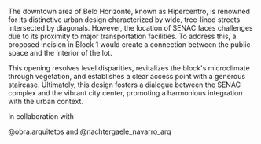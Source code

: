 The downtown area of Belo Horizonte, known as Hipercentro, is renowned for its distinctive urban design characterized by wide, tree-lined streets intersected by diagonals. However, the location of SENAC faces challenges due to its proximity to major transportation facilities. To address this, a proposed incision in Block 1 would create a connection between the public space and the interior of the lot.

This opening resolves level disparities, revitalizes the block's microclimate through vegetation, and establishes a clear access point with a generous staircase. Ultimately, this design fosters a dialogue between the SENAC complex and the vibrant city center, promoting a harmonious integration with the urban context.

In collaboration with

@obra.arquitetos and @nachtergaele_navarro_arq 